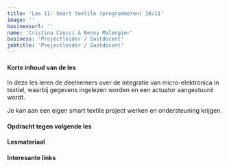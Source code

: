 ```yaml
---
title: 'Les 11: Smart textile (programmeren) 10/11'
image: ''
businessurl: ''
name: 'Cristina Ciocci & Benny Malengier'
business: 'Projectleider / Gastdocent'
jobtitle: 'Projectleider / Gastdocent'
---
```

> 

#### Korte inhoud van de les
In deze les leren de deelnemers over de integratie van micro-elektronica in textiel, waarbij gegevens ingelezen worden en een actuator aangestuurd wordt.

Je kan aan een eigen smart textile project werken en ondersteuning krijgen. 

#### Opdracht tegen volgende les

#### Lesmateriaal

#### Interesante links 
